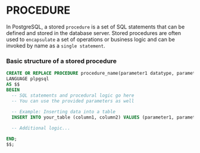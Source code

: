 # PROCEDURE
In PostgreSQL, a stored `procedure` is a set of SQL statements that can be defined and stored in the database server. Stored procedures are often used to `encapsulate` a set of operations or business logic and can be invoked by name as a `single statement`.

### Basic structure of a stored procedure
```sql
CREATE OR REPLACE PROCEDURE procedure_name(parameter1 datatype, parameter2 datatype)
LANGUAGE plpgsql
AS $$
BEGIN
  -- SQL statements and procedural logic go here
  -- You can use the provided parameters as well
  
  -- Example: Inserting data into a table
  INSERT INTO your_table (column1, column2) VALUES (parameter1, parameter2);

  -- Additional logic...

END;
$$;

```
